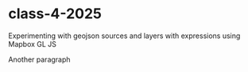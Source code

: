 # class-4-2025

Experimenting with geojson sources and layers with expressions using Mapbox GL JS

Another paragraph


 
